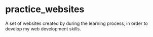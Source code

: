 # practice_websites
 A set of websites created by during the learning process, in order to develop my web development skills.
